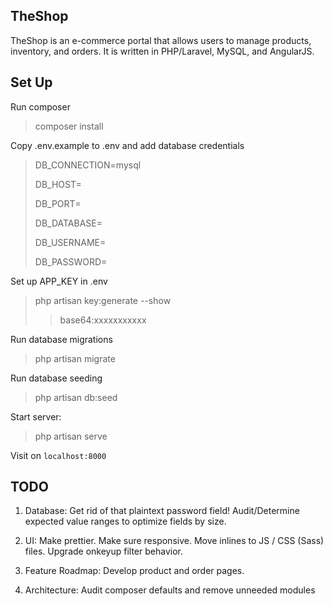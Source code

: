 ## TheShop

TheShop is an e-commerce portal that allows users to manage products, inventory, and orders. It is written in PHP/Laravel, MySQL, and AngularJS.

## Set Up

Run composer

> composer install

Copy .env.example to .env and add database credentials

> DB_CONNECTION=mysql
>
> DB_HOST=
>
> DB_PORT=
>
> DB_DATABASE=
>
> DB_USERNAME=
>
> DB_PASSWORD=

Set up APP_KEY in .env

> php artisan key:generate --show
> > base64:xxxxxxxxxxx
>
Run database migrations

> php artisan migrate

Run database seeding

> php artisan db:seed

Start server:

> php artisan serve

Visit on `localhost:8000`

## TODO

1) Database: Get rid of that plaintext password field! Audit/Determine expected value ranges to optimize fields by size.

2) UI: Make prettier. Make sure responsive. Move inlines to JS / CSS (Sass) files. Upgrade onkeyup filter behavior.

3) Feature Roadmap: Develop product and order pages.

4) Architecture: Audit composer defaults and remove unneeded modules
